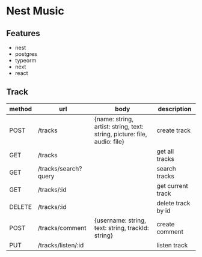 # Nest Music

## Features

- nest
- postgres
- typeorm
- next
- react

## Track

| method | url                  | body                                                                     | description        |
| ------ | -------------------- | ------------------------------------------------------------------------ | ------------------ |
| POST   | /tracks              | {name: string, artist: string, text: string, picture: file, audio: file} | create track       |
| GET    | /tracks              |                                                                          | get all tracks     |
| GET    | /tracks/search?query |                                                                          | search tracks      |
| GET    | /tracks/:id          |                                                                          | get current track  |
| DELETE | /tracks/:id          |                                                                          | delete track by id |
| POST   | /tracks/comment      | {username: string, text: string, trackId: string}                        | create comment     |
| PUT    | /tracks/listen/:id   |                                                                          | listen track       |
